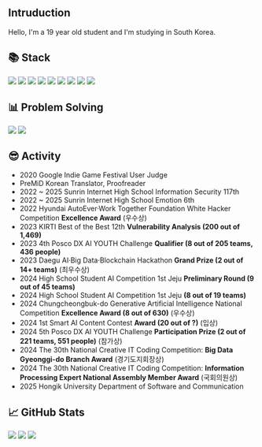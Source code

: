 ## Intruduction
Hello, I'm a 19 year old student and I'm studying in South Korea.

## 📚 Stack
![](https://img.shields.io/badge/C++-%2300599C.svg?style=flat-square&logo=c%2B%2B&logoColor=white)
![](https://img.shields.io/badge/Python-3670A0?style=flat-square&logo=python&logoColor=ffdd54)
![](https://img.shields.io/badge/TypeScript-%23007ACC.svg?style=flat-square&logo=typescript&logoColor=white)
![](https://img.shields.io/badge/Next-black?style=flat-square&logo=next.js&logoColor=white)
![](https://img.shields.io/badge/TensorFlow-%23FF6F00.svg?style=flat-square&logo=TensorFlow&logoColor=white)
![](https://img.shields.io/badge/OpenCV-%23white.svg?style=flat-square&logo=opencv&logoColor=white)
![](https://img.shields.io/badge/Adobe%20After%20Effects-9999FF.svg?style=flat-square&logo=Adobe%20After%20Effects&logoColor=white)
![](https://img.shields.io/badge/Adobe%20Illustrator-%23FF9A00.svg?style=flat-square&logo=adobe%20illustrator&logoColor=white)
![](https://img.shields.io/badge/Figma-%23F24E1E.svg?style=flat-square&logo=figma&logoColor=white)

## 📊 Problem Solving
<a href="https://solved.ac/pauljjang410" target="_blank"><img src="https://github-readme-solvedac.hyp3rflow.vercel.app/api/?handle=pauljjang410"></a>
<a href="https://www.acmicpc.net/user/pauljjang410" target="_blank"><img src="https://bojstat.vulcan.site/v2/en/pauljjang410"></a>

## 😎 Activity
- 2020 Google Indie Game Festival User Judge
- PreMiD Korean Translator, Proofreader
- 2022 ~ 2025 Sunrin Internet High School Information Security 117th
- 2022 ~ 2025 Sunrin Internet High School Emotion 6th
- 2022 Hyundai AutoEver·Work Together Foundation White Hacker Competition **Excellence Award** (우수상)
- 2023 KIRTI Best of the Best 12th **Vulnerability Analysis (200 out of 1,469)**
- 2023 4th Posco DX AI YOUTH Challenge **Qualifier (8 out of 205 teams, 436 people)**
- 2023 Daegu AI·Big Data·Blockchain Hackathon **Grand Prize (2 out of 14+ teams)** (최우수상)
- 2024 High School Student AI Competition 1st Jeju **Preliminary Round (9 out of 45 teams)**
- 2024 High School Student AI Competition 1st Jeju **(8 out of 19 teams)**
- 2024 Chungcheongbuk-do Generative Artificial Intelligence National Competition **Excellence Award (8 out of 630)** (우수상)
- 2024 1st Smart AI Content Contest **Award (20 out of ?)** (입상)
- 2024 5th Posco DX AI YOUTH Challenge **Participation Prize (2 out of 221 teams, 551 people)** (참가상)
- 2024 The 30th National Creative IT Coding Competition: **Big Data Gyeonggi-do Branch Award** (경기도지회장상)
- 2024 The 30th National Creative IT Coding Competition: **Information Processing Expert National Assembly Member Award** (국회의원상)
- 2025 Hongik University Department of Software and Communication

## 📈 GitHub Stats
![](https://github-readme-stats.vercel.app/api/top-langs/?username=GreenScreen410&langs_count=3)
![](https://github-readme-stats.vercel.app/api?username=GreenScreen410&show_icons=true)
![](https://github-readme-stats.vercel.app/api/wakatime?username=GreenScreen410\&layout=compact)
